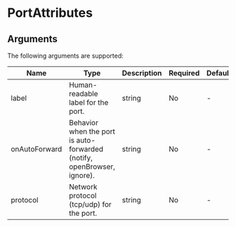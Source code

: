 # PortAttributes

## Arguments

The following arguments are supported:

| Name | Type | Description | Required | Default |
|------|------|-------------|----------|---------|
| label | Human-readable label for the port. | string | No | - |
| onAutoForward | Behavior when the port is auto-forwarded (notify, openBrowser, ignore). | string | No | - |
| protocol | Network protocol (tcp/udp) for the port. | string | No | - |

